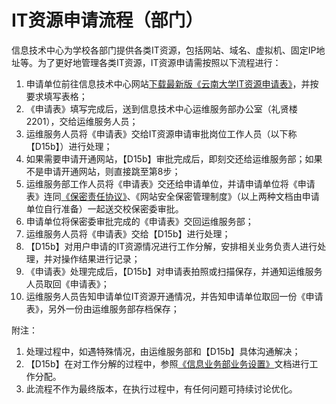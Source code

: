 # IT资源申请流程（部门）

信息技术中心为学校各部门提供各类IT资源，包括网站、域名、虚拟机、固定IP地址等。为了更好地管理各类IT资源，IT资源申请需按照以下流程进行：

1. 申请单位前往信息技术中心网站[下载最新版《云南大学IT资源申请表》](http://go.ynu.edu.cn/it-resource-application-form)，并按要求填写表格；
2. 《申请表》填写完成后，送到信息技术中心运维服务部办公室（礼贤楼2201），交给运维服务人员；
3. 运维服务人员将《申请表》交给IT资源申请审批岗位工作人员（以下称【D15b】）进行处理；
4. 如果需要申请开通网站，【D15b】审批完成后，即刻交还给运维服务部；如果不是申请开通网站，则直接跳至第8步；
5. 运维服务部工作人员将《申请表》交还给申请单位，并请申请单位将《申请表》连同[《保密责任协议》](http://www.itc.ynu.edu.cn/system/_content/download.jsp?urltype=news.DownloadAttachUrl&owner=1355056356&wbfileid=2127401)、《网站安全保密管理制度》（以上两种文档由申请单位自行准备）一起送交校保密委审批。
6. 申请单位将保密委审批完成的《申请表》交回运维服务部；
7. 运维服务人员将《申请表》交给【D15b】进行处理；
8. 【D15b】对用户申请的IT资源情况进行工作分解，安排相关业务负责人进行处理，并对操作结果进行记录；
9. 《申请表》处理完成后，【D15b】对申请表拍照或扫描保存，并通知运维服务人员取回《申请表》；
10. 运维服务人员告知申请单位IT资源开通情况，并告知申请单位取回一份《申请表》，另外一份由运维服务部存档保存；

附注：
1. 处理过程中，如遇特殊情况，由运维服务部和【D15b】具体沟通解决；
2. 【D15b】在对工作分解的过程中，参照[《信息业务部业务设置》](https://op-itc.ynu.edu.cn/gzzd/xxs/yewu-shezhi.html)文档进行工作分配。
3. 此流程不作为最终版本，在执行过程中，有任何问题可持续讨论优化。

